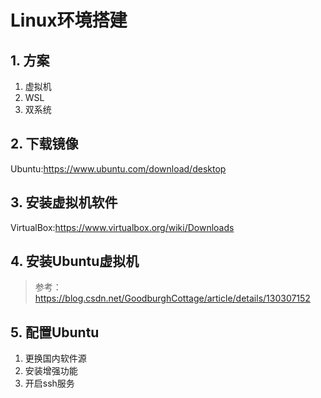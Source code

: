 # Linux环境搭建

## 1. 方案

1. 虚拟机
2. WSL
3. 双系统

## 2. 下载镜像

Ubuntu:<https://www.ubuntu.com/download/desktop>

## 3. 安装虚拟机软件

VirtualBox:<https://www.virtualbox.org/wiki/Downloads>

## 4. 安装Ubuntu虚拟机

> 参考：<https://blog.csdn.net/GoodburghCottage/article/details/130307152>

## 5. 配置Ubuntu

1. 更换国内软件源
2. 安装增强功能
3. 开启ssh服务